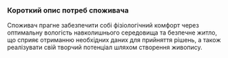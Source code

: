 ### Короткий опис потреб споживача

Споживач прагне забезпечити собі фізіологічний комфорт через оптимальну вологість навколишнього середовища та безпечне житло, що сприяє отриманню необхідних даних для прийняття рішень, а також реалізувати свій творчий потенціал шляхом створення живопису.